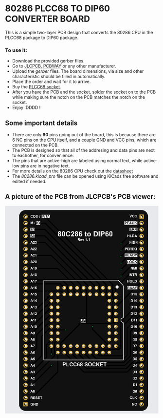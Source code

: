 
# 80286 PLCC68 TO DIP60 CONVERTER BOARD
This is a simple two-layer PCB design that converts the 80286 CPU in the PLCC68 package to DIP60 package.

### To use it:
- Download the provided gerber files.
- Go to [JLCPCB](https://jlcpcb.com/), [PCBWAY](https://www.pcbway.com/) or any other manufacturer.
- Upload the *gerber* files. The board dimensions, via size and other characteristic should be filled in automatically.
- Place the order and wait for it to arrive.
- Buy the [ PLCC68 socket](https://eu.mouser.com/ProductDetail/3M-Electronic-Solutions-Division/8468-11B1-RK-TP?qs=WZRMhwwaLl%2F69ihuzHn6sA%3D%3D).
- After you have the PCB and the socket, solder the socket on to the PCB while making sure the notch on the PCB matches the notch on the socket.
- Enjoy :DDDD !

## Some important details
- There are only **60** pins going out of the board, this is because there are 6 NC pins on the CPU itself, and a couple GND and VCC pins, which are connected on the PCB.
- The PCB is designed so that all of the addresing and data pins are next to eachother, for convenience. 
- The pins that are active-high are labeled using normal text, while active-low pins are in negative text.
- For more details on the 80286 CPU check out the [datasheet](https://datasheets.chipdb.org/Harris/80c286.pdf)
- The *80286.kicad_pro* file can be opened using KiCads free software and edited if needed.
## A picture of the PCB from JLCPCB's PCB viewer:
![The PCB](PCB.PNG)
